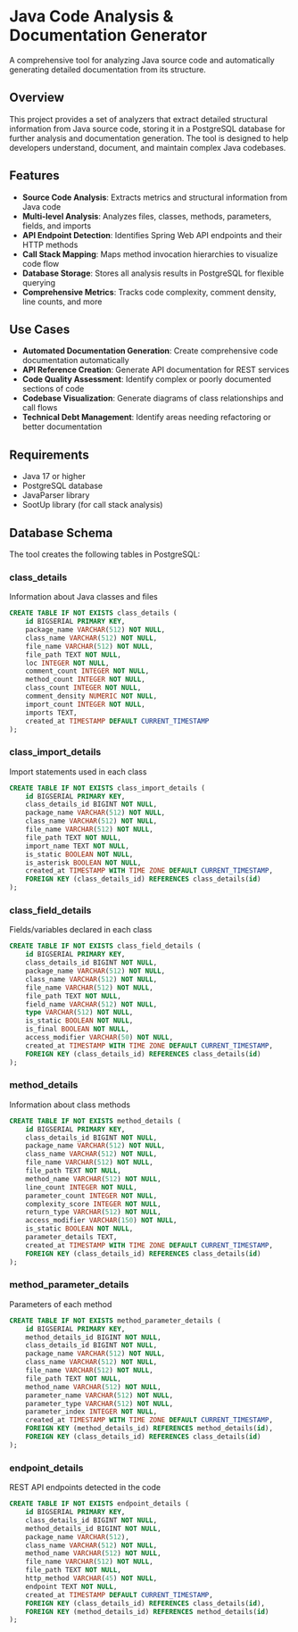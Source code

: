 # Java Code Analysis & Documentation Generator

A comprehensive tool for analyzing Java source code and automatically generating detailed documentation from its structure.

## Overview

This project provides a set of analyzers that extract detailed structural information from Java source code, storing it in a PostgreSQL database for further analysis and documentation generation. The tool is designed to help developers understand, document, and maintain complex Java codebases.

## Features

- **Source Code Analysis**: Extracts metrics and structural information from Java code
- **Multi-level Analysis**: Analyzes files, classes, methods, parameters, fields, and imports
- **API Endpoint Detection**: Identifies Spring Web API endpoints and their HTTP methods
- **Call Stack Mapping**: Maps method invocation hierarchies to visualize code flow
- **Database Storage**: Stores all analysis results in PostgreSQL for flexible querying
- **Comprehensive Metrics**: Tracks code complexity, comment density, line counts, and more

## Use Cases

- **Automated Documentation Generation**: Create comprehensive code documentation automatically
- **API Reference Creation**: Generate API documentation for REST services
- **Code Quality Assessment**: Identify complex or poorly documented sections of code
- **Codebase Visualization**: Generate diagrams of class relationships and call flows
- **Technical Debt Management**: Identify areas needing refactoring or better documentation

## Requirements

- Java 17 or higher
- PostgreSQL database
- JavaParser library
- SootUp library (for call stack analysis)

## Database Schema

The tool creates the following tables in PostgreSQL:

### class_details
Information about Java classes and files
```sql
CREATE TABLE IF NOT EXISTS class_details (
    id BIGSERIAL PRIMARY KEY,
    package_name VARCHAR(512) NOT NULL,
    class_name VARCHAR(512) NOT NULL,
    file_name VARCHAR(512) NOT NULL,
    file_path TEXT NOT NULL,
    loc INTEGER NOT NULL,
    comment_count INTEGER NOT NULL,
    method_count INTEGER NOT NULL,
    class_count INTEGER NOT NULL,
    comment_density NUMERIC NOT NULL,
    import_count INTEGER NOT NULL,
    imports TEXT,
    created_at TIMESTAMP DEFAULT CURRENT_TIMESTAMP
);
```

### class_import_details
Import statements used in each class
```sql
CREATE TABLE IF NOT EXISTS class_import_details (
    id BIGSERIAL PRIMARY KEY,
    class_details_id BIGINT NOT NULL,
    package_name VARCHAR(512) NOT NULL,
    class_name VARCHAR(512) NOT NULL,
    file_name VARCHAR(512) NOT NULL,
    file_path TEXT NOT NULL,
    import_name TEXT NOT NULL,
    is_static BOOLEAN NOT NULL,
    is_asterisk BOOLEAN NOT NULL,
    created_at TIMESTAMP WITH TIME ZONE DEFAULT CURRENT_TIMESTAMP,
    FOREIGN KEY (class_details_id) REFERENCES class_details(id)
);
```

### class_field_details
Fields/variables declared in each class
```sql
CREATE TABLE IF NOT EXISTS class_field_details (
    id BIGSERIAL PRIMARY KEY,
    class_details_id BIGINT NOT NULL,
    package_name VARCHAR(512) NOT NULL,
    class_name VARCHAR(512) NOT NULL,
    file_name VARCHAR(512) NOT NULL,
    file_path TEXT NOT NULL,
    field_name VARCHAR(512) NOT NULL,
    type VARCHAR(512) NOT NULL,
    is_static BOOLEAN NOT NULL,
    is_final BOOLEAN NOT NULL,
    access_modifier VARCHAR(50) NOT NULL,
    created_at TIMESTAMP WITH TIME ZONE DEFAULT CURRENT_TIMESTAMP,
    FOREIGN KEY (class_details_id) REFERENCES class_details(id)
);
```

### method_details
Information about class methods
```sql
CREATE TABLE IF NOT EXISTS method_details (
    id BIGSERIAL PRIMARY KEY,
    class_details_id BIGINT NOT NULL,
    package_name VARCHAR(512) NOT NULL,
    class_name VARCHAR(512) NOT NULL,
    file_name VARCHAR(512) NOT NULL,
    file_path TEXT NOT NULL,
    method_name VARCHAR(512) NOT NULL,
    line_count INTEGER NOT NULL,
    parameter_count INTEGER NOT NULL,
    complexity_score INTEGER NOT NULL,
    return_type VARCHAR(512) NOT NULL,
    access_modifier VARCHAR(150) NOT NULL,
    is_static BOOLEAN NOT NULL,
    parameter_details TEXT,
    created_at TIMESTAMP WITH TIME ZONE DEFAULT CURRENT_TIMESTAMP,
    FOREIGN KEY (class_details_id) REFERENCES class_details(id)
);
```

### method_parameter_details
Parameters of each method
```sql
CREATE TABLE IF NOT EXISTS method_parameter_details (
    id BIGSERIAL PRIMARY KEY,
    method_details_id BIGINT NOT NULL,
    class_details_id BIGINT NOT NULL,
    package_name VARCHAR(512) NOT NULL,
    class_name VARCHAR(512) NOT NULL,
    file_name VARCHAR(512) NOT NULL,
    file_path TEXT NOT NULL,
    method_name VARCHAR(512) NOT NULL,
    parameter_name VARCHAR(512) NOT NULL,
    parameter_type VARCHAR(512) NOT NULL,
    parameter_index INTEGER NOT NULL,
    created_at TIMESTAMP WITH TIME ZONE DEFAULT CURRENT_TIMESTAMP,
    FOREIGN KEY (method_details_id) REFERENCES method_details(id),
    FOREIGN KEY (class_details_id) REFERENCES class_details(id)
);
```

### endpoint_details
REST API endpoints detected in the code
```sql
CREATE TABLE IF NOT EXISTS endpoint_details (
    id BIGSERIAL PRIMARY KEY,
    class_details_id BIGINT NOT NULL,
    method_details_id BIGINT NOT NULL,
    package_name VARCHAR(512),
    class_name VARCHAR(512) NOT NULL,
    method_name VARCHAR(512) NOT NULL,
    file_name VARCHAR(512) NOT NULL,
    file_path TEXT NOT NULL,
    http_method VARCHAR(45) NOT NULL,
    endpoint TEXT NOT NULL,
    created_at TIMESTAMP DEFAULT CURRENT_TIMESTAMP,
    FOREIGN KEY (class_details_id) REFERENCES class_details(id),
    FOREIGN KEY (method_details_id) REFERENCES method_details(id)
);
```
